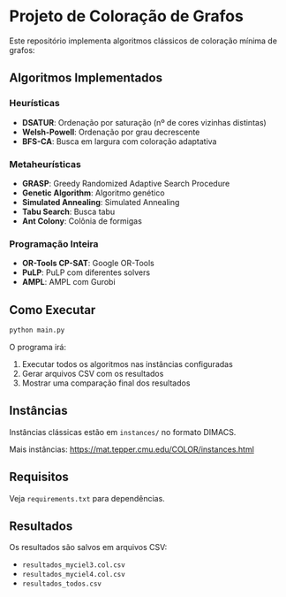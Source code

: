 # Projeto de Coloração de Grafos

Este repositório implementa algoritmos clássicos de coloração mínima de grafos:

## Algoritmos Implementados

### Heurísticas
- **DSATUR**: Ordenação por saturação (nº de cores vizinhas distintas)
- **Welsh-Powell**: Ordenação por grau decrescente
- **BFS-CA**: Busca em largura com coloração adaptativa

### Metaheurísticas
- **GRASP**: Greedy Randomized Adaptive Search Procedure
- **Genetic Algorithm**: Algoritmo genético
- **Simulated Annealing**: Simulated Annealing
- **Tabu Search**: Busca tabu
- **Ant Colony**: Colônia de formigas

### Programação Inteira
- **OR-Tools CP-SAT**: Google OR-Tools
- **PuLP**: PuLP com diferentes solvers
- **AMPL**: AMPL com Gurobi

## Como Executar

```bash
python main.py
```

O programa irá:
1. Executar todos os algoritmos nas instâncias configuradas
2. Gerar arquivos CSV com os resultados
3. Mostrar uma comparação final dos resultados

## Instâncias

Instâncias clássicas estão em `instances/` no formato DIMACS.

Mais instâncias: https://mat.tepper.cmu.edu/COLOR/instances.html

## Requisitos

Veja `requirements.txt` para dependências.

## Resultados

Os resultados são salvos em arquivos CSV:
- `resultados_myciel3.col.csv`
- `resultados_myciel4.col.csv`
- `resultados_todos.csv`